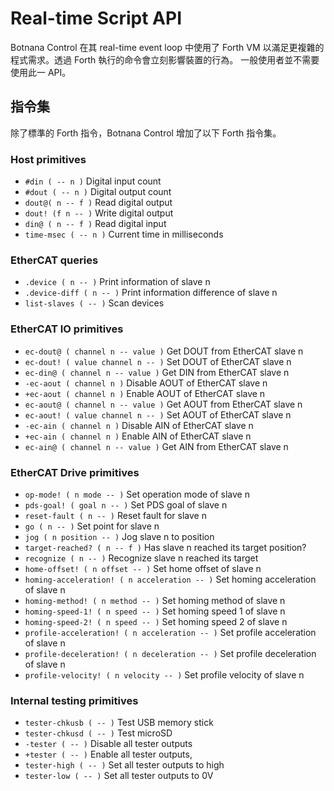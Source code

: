 # Real-time Script API

Botnana Control 在其 real-time event loop 中使用了 Forth VM 以滿足更複雜的程式需求。透過 Forth 執行的命令會立刻影響裝置的行為。
一般使用者並不需要使用此一 API。

## 指令集

除了標準的 Forth 指令，Botnana Control 增加了以下 Forth 指令集。

### Host primitives

* `#din ( -- n )`	Digital input count 
* `#dout ( -- n )`	Digital output count 
* `dout@( n -- f )`	Read digital output
* `dout! (f n -- )` Write digital output 
* `din@ ( n -- f )`	Read digital input 
* `time-msec ( -- n )`	Current time in milliseconds 

### EtherCAT queries

* `.device ( n -- )`	Print information of slave n 
* `.device-diff ( n -- )`	Print information difference of slave n 
* `list-slaves ( -- )`	Scan devices 

### EtherCAT IO primitives

* `ec-dout@ ( channel n -- value )`	Get DOUT from EtherCAT slave n
* `ec-dout! ( value channel n -- )`	Set DOUT of EtherCAT slave n
* `ec-din@ ( channel n -- value )`	Get DIN from EtherCAT slave n 
* `-ec-aout ( channel n )`	Disable AOUT of EtherCAT slave n 
* `+ec-aout ( channel n )`	Enable AOUT of EtherCAT slave n 
* `ec-aout@ ( channel n -- value )`	Get AOUT from EtherCAT slave n 
* `ec-aout! ( value channel n -- )`	Set AOUT of EtherCAT slave n 
* `-ec-ain ( channel n )`	Disable AIN of EtherCAT slave n 
* `+ec-ain ( channel n )`	Enable AIN of EtherCAT slave n 
* `ec-ain@ ( channel n -- value )`	Get AIN from EtherCAT slave n 

### EtherCAT Drive primitives

* `op-mode! ( n mode -- )`	Set operation mode of slave n
* `pds-goal! ( goal n -- )`	Set PDS goal of slave n
* `reset-fault ( n -- )`	Reset fault for slave n
* `go ( n -- )`     Set point for slave n
* `jog ( n position -- )`	Jog slave n to position 
* `target-reached? ( n -- f )`	Has slave n reached its target position?
* `recognize ( n -- )`  Recognize slave n reached its target
* `home-offset! ( n offset -- )`	Set home offset of slave n 
* `homing-acceleration! ( n acceleration -- )`	Set homing acceleration of slave n 
* `homing-method! ( n method -- )`	Set homing method of slave n
* `homing-speed-1! ( n speed -- )`	Set homing speed 1 of slave n
* `homing-speed-2! ( n speed -- )`	Set homing speed 2 of slave n
* `profile-acceleration! ( n acceleration -- )`	Set profile acceleration of slave n
* `profile-deceleration! ( n deceleration -- )`	Set profile deceleration of slave n
* `profile-velocity! ( n velocity -- )`	Set profile velocity of slave n

### Internal testing primitives

* `tester-chkusb ( -- )`	Test USB memory stick 
* `tester-chkusd ( -- )`	Test microSD
* `-tester ( -- )`	Disable all tester outputs 
* `+tester ( -- )`	Enable all tester outputs, 
* `tester-high ( -- )`	Set all tester outputs to high 
* `tester-low ( -- )`	Set all tester outputs to 0V 
